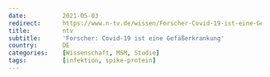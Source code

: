 ```yaml
---
date:          2021-05-03
redirect:      https://www.n-tv.de/wissen/Forscher-Covid-19-ist-eine-Gefaesserkrankung-article22529342.html
title:         ntv
subtitle:      'Forscher: Covid-19 ist eine Gefäßerkrankung'
country:       DE
categories:    [Wissenschaft, MSM, Studie]
tags:          [infektion, spike-protein]
---
```


